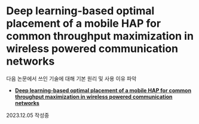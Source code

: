 # Deep learning-based optimal placement of a mobile HAP for common throughput maximization in wireless powered communication networks
다음 논문에서 쓰인 기술에 대해 기본 원리 및 사용 이유 파악
* **[Deep learning-based optimal placement of a mobile HAP for common throughput maximization in wireless powered communication networks](https://jwcn-eurasipjournals.springeropen.com/articles/10.1186/s13638-021-02051-w)**

2023.12.05 작성중